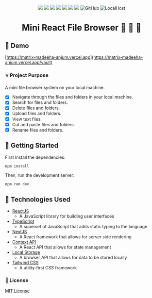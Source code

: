 
<div align="center">

 ![](https://img.shields.io/badge/Code%20Style-Standard-brightgreen.svg) ![](https://img.shields.io/badge/Code%20Style-Prettier-brightgreen.svg) ![](https://img.shields.io/badge/Code%20Style-ESLint-brightgreen.svg)
 ![](https://img.shields.io/badge/Code%20Style-Typescript-blue.svg) ![](https://img.shields.io/badge/Code%20Style-NextJS-blue.svg)
 ![](https://img.shields.io/badge/Code%20Style-ReactJS-blue.svg) ![](https://img.shields.io/badge/Code%20Style-Markdown-blue.svg)
 ![GitHub](https://img.shields.io/github/license/Naereen/StrapDown.js.svg)
 ![LocalHost](https://img.shields.io/badge/LocalHost-3000-orange.svg)

# Mini React File Browser :file_folder: :file_folder: :file_folder:

</div>

## :movie_camera: Demo

 [https://matrix-madeeha-anjum.vercel.app](https://matrix-madeeha-anjum.vercel.app/vault)

### :star:  Project Purpose

A mini file browser system on your local machine.

* [x] Navigate through the files and folders in your local machine.
* [x] Search for files and folders.
* [x] Delete files and folders.
* [x] Upload files and folders.
* [x] View text files.
* [x] Cut and paste files and folders.
* [x] Rename files and folders.

## :running: Getting Started

First Install the dependencies:

```bash
npm install
```

Then, run the development server:

```bash
npm run dev
```

## :eyes: Technologies Used

* [ReactJS](https://reactjs.org/)
  * A JavaScript library for building user interfaces
* [TypeScript](https://www.typescriptlang.org/)
  * A superset of JavaScript that adds static typing to the language
* [NextJS](https://nextjs.org/)
  * A React framework that allows for server side rendering
* [Context API](https://reactjs.org/docs/context.html)
  * A React API that allows for state management
* [Local Storage](https://developer.mozilla.org/en-US/docs/Web/API/Window/localStorage)
  * A browser API that allows for data to be stored locally
* [Tailwind CSS](https://tailwindcss.com/)
  * A utility-first CSS framework

### :page_facing_up: License

[MIT License](https://github.com/Madeeha-Anjum/timeey-time-client/blob/main/LICENSE)
